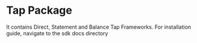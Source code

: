 # Tap Package

It contains Direct, Statement and Balance Tap Frameworks. For installation guide, navigate to the sdk docs directory
